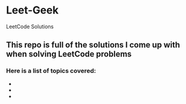 # Leet-Geek
LeetCode Solutions

## This repo is full of the solutions I come up with when solving LeetCode problems

### Here is a list of topics covered:
-
-
-
